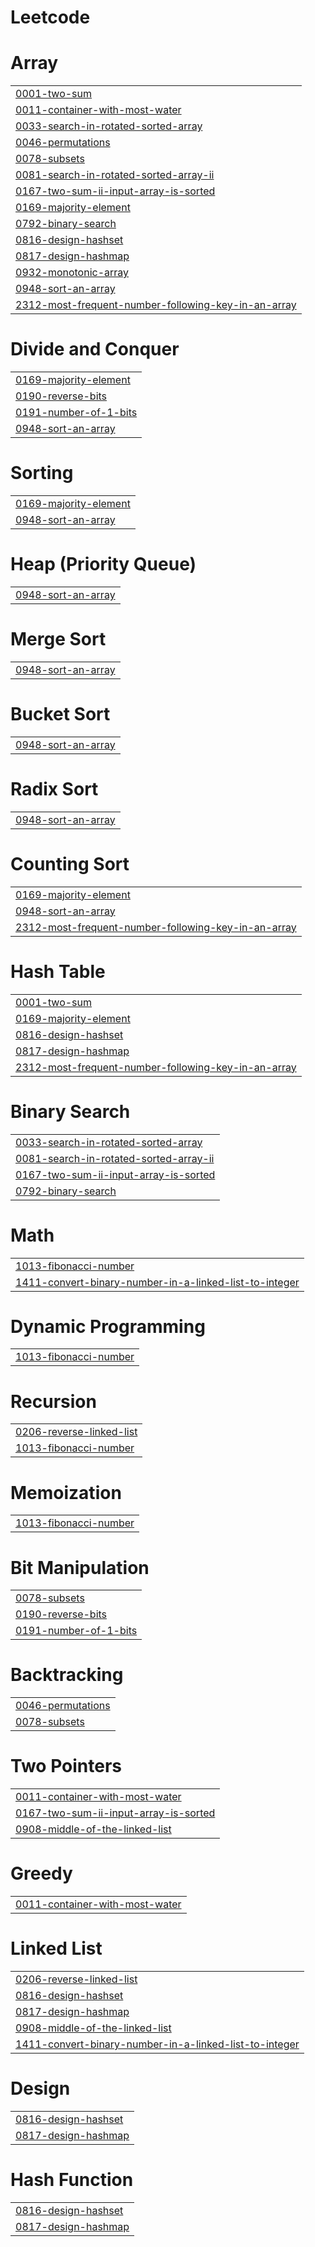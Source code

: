 # Leetcode


# Array
|  |
| ------- |
| [0001-two-sum](https://github.com/mohit6603/Leetcode/tree/master/0001-two-sum) |
| [0011-container-with-most-water](https://github.com/mohit6603/Leetcode/tree/master/0011-container-with-most-water) |
| [0033-search-in-rotated-sorted-array](https://github.com/mohit6603/Leetcode/tree/master/0033-search-in-rotated-sorted-array) |
| [0046-permutations](https://github.com/mohit6603/Leetcode/tree/master/0046-permutations) |
| [0078-subsets](https://github.com/mohit6603/Leetcode/tree/master/0078-subsets) |
| [0081-search-in-rotated-sorted-array-ii](https://github.com/mohit6603/Leetcode/tree/master/0081-search-in-rotated-sorted-array-ii) |
| [0167-two-sum-ii-input-array-is-sorted](https://github.com/mohit6603/Leetcode/tree/master/0167-two-sum-ii-input-array-is-sorted) |
| [0169-majority-element](https://github.com/mohit6603/Leetcode/tree/master/0169-majority-element) |
| [0792-binary-search](https://github.com/mohit6603/Leetcode/tree/master/0792-binary-search) |
| [0816-design-hashset](https://github.com/mohit6603/Leetcode/tree/master/0816-design-hashset) |
| [0817-design-hashmap](https://github.com/mohit6603/Leetcode/tree/master/0817-design-hashmap) |
| [0932-monotonic-array](https://github.com/mohit6603/Leetcode/tree/master/0932-monotonic-array) |
| [0948-sort-an-array](https://github.com/mohit6603/Leetcode/tree/master/0948-sort-an-array) |
| [2312-most-frequent-number-following-key-in-an-array](https://github.com/mohit6603/Leetcode/tree/master/2312-most-frequent-number-following-key-in-an-array) |
# Divide and Conquer
|  |
| ------- |
| [0169-majority-element](https://github.com/mohit6603/Leetcode/tree/master/0169-majority-element) |
| [0190-reverse-bits](https://github.com/mohit6603/Leetcode/tree/master/0190-reverse-bits) |
| [0191-number-of-1-bits](https://github.com/mohit6603/Leetcode/tree/master/0191-number-of-1-bits) |
| [0948-sort-an-array](https://github.com/mohit6603/Leetcode/tree/master/0948-sort-an-array) |
# Sorting
|  |
| ------- |
| [0169-majority-element](https://github.com/mohit6603/Leetcode/tree/master/0169-majority-element) |
| [0948-sort-an-array](https://github.com/mohit6603/Leetcode/tree/master/0948-sort-an-array) |
# Heap (Priority Queue)
|  |
| ------- |
| [0948-sort-an-array](https://github.com/mohit6603/Leetcode/tree/master/0948-sort-an-array) |
# Merge Sort
|  |
| ------- |
| [0948-sort-an-array](https://github.com/mohit6603/Leetcode/tree/master/0948-sort-an-array) |
# Bucket Sort
|  |
| ------- |
| [0948-sort-an-array](https://github.com/mohit6603/Leetcode/tree/master/0948-sort-an-array) |
# Radix Sort
|  |
| ------- |
| [0948-sort-an-array](https://github.com/mohit6603/Leetcode/tree/master/0948-sort-an-array) |
# Counting Sort
|  |
| ------- |
| [0169-majority-element](https://github.com/mohit6603/Leetcode/tree/master/0169-majority-element) |
| [0948-sort-an-array](https://github.com/mohit6603/Leetcode/tree/master/0948-sort-an-array) |
| [2312-most-frequent-number-following-key-in-an-array](https://github.com/mohit6603/Leetcode/tree/master/2312-most-frequent-number-following-key-in-an-array) |
# Hash Table
|  |
| ------- |
| [0001-two-sum](https://github.com/mohit6603/Leetcode/tree/master/0001-two-sum) |
| [0169-majority-element](https://github.com/mohit6603/Leetcode/tree/master/0169-majority-element) |
| [0816-design-hashset](https://github.com/mohit6603/Leetcode/tree/master/0816-design-hashset) |
| [0817-design-hashmap](https://github.com/mohit6603/Leetcode/tree/master/0817-design-hashmap) |
| [2312-most-frequent-number-following-key-in-an-array](https://github.com/mohit6603/Leetcode/tree/master/2312-most-frequent-number-following-key-in-an-array) |
# Binary Search
|  |
| ------- |
| [0033-search-in-rotated-sorted-array](https://github.com/mohit6603/Leetcode/tree/master/0033-search-in-rotated-sorted-array) |
| [0081-search-in-rotated-sorted-array-ii](https://github.com/mohit6603/Leetcode/tree/master/0081-search-in-rotated-sorted-array-ii) |
| [0167-two-sum-ii-input-array-is-sorted](https://github.com/mohit6603/Leetcode/tree/master/0167-two-sum-ii-input-array-is-sorted) |
| [0792-binary-search](https://github.com/mohit6603/Leetcode/tree/master/0792-binary-search) |
# Math
|  |
| ------- |
| [1013-fibonacci-number](https://github.com/mohit6603/Leetcode/tree/master/1013-fibonacci-number) |
| [1411-convert-binary-number-in-a-linked-list-to-integer](https://github.com/mohit6603/Leetcode/tree/master/1411-convert-binary-number-in-a-linked-list-to-integer) |
# Dynamic Programming
|  |
| ------- |
| [1013-fibonacci-number](https://github.com/mohit6603/Leetcode/tree/master/1013-fibonacci-number) |
# Recursion
|  |
| ------- |
| [0206-reverse-linked-list](https://github.com/mohit6603/Leetcode/tree/master/0206-reverse-linked-list) |
| [1013-fibonacci-number](https://github.com/mohit6603/Leetcode/tree/master/1013-fibonacci-number) |
# Memoization
|  |
| ------- |
| [1013-fibonacci-number](https://github.com/mohit6603/Leetcode/tree/master/1013-fibonacci-number) |
# Bit Manipulation
|  |
| ------- |
| [0078-subsets](https://github.com/mohit6603/Leetcode/tree/master/0078-subsets) |
| [0190-reverse-bits](https://github.com/mohit6603/Leetcode/tree/master/0190-reverse-bits) |
| [0191-number-of-1-bits](https://github.com/mohit6603/Leetcode/tree/master/0191-number-of-1-bits) |
# Backtracking
|  |
| ------- |
| [0046-permutations](https://github.com/mohit6603/Leetcode/tree/master/0046-permutations) |
| [0078-subsets](https://github.com/mohit6603/Leetcode/tree/master/0078-subsets) |
# Two Pointers
|  |
| ------- |
| [0011-container-with-most-water](https://github.com/mohit6603/Leetcode/tree/master/0011-container-with-most-water) |
| [0167-two-sum-ii-input-array-is-sorted](https://github.com/mohit6603/Leetcode/tree/master/0167-two-sum-ii-input-array-is-sorted) |
| [0908-middle-of-the-linked-list](https://github.com/mohit6603/Leetcode/tree/master/0908-middle-of-the-linked-list) |
# Greedy
|  |
| ------- |
| [0011-container-with-most-water](https://github.com/mohit6603/Leetcode/tree/master/0011-container-with-most-water) |
# Linked List
|  |
| ------- |
| [0206-reverse-linked-list](https://github.com/mohit6603/Leetcode/tree/master/0206-reverse-linked-list) |
| [0816-design-hashset](https://github.com/mohit6603/Leetcode/tree/master/0816-design-hashset) |
| [0817-design-hashmap](https://github.com/mohit6603/Leetcode/tree/master/0817-design-hashmap) |
| [0908-middle-of-the-linked-list](https://github.com/mohit6603/Leetcode/tree/master/0908-middle-of-the-linked-list) |
| [1411-convert-binary-number-in-a-linked-list-to-integer](https://github.com/mohit6603/Leetcode/tree/master/1411-convert-binary-number-in-a-linked-list-to-integer) |
# Design
|  |
| ------- |
| [0816-design-hashset](https://github.com/mohit6603/Leetcode/tree/master/0816-design-hashset) |
| [0817-design-hashmap](https://github.com/mohit6603/Leetcode/tree/master/0817-design-hashmap) |
# Hash Function
|  |
| ------- |
| [0816-design-hashset](https://github.com/mohit6603/Leetcode/tree/master/0816-design-hashset) |
| [0817-design-hashmap](https://github.com/mohit6603/Leetcode/tree/master/0817-design-hashmap) |